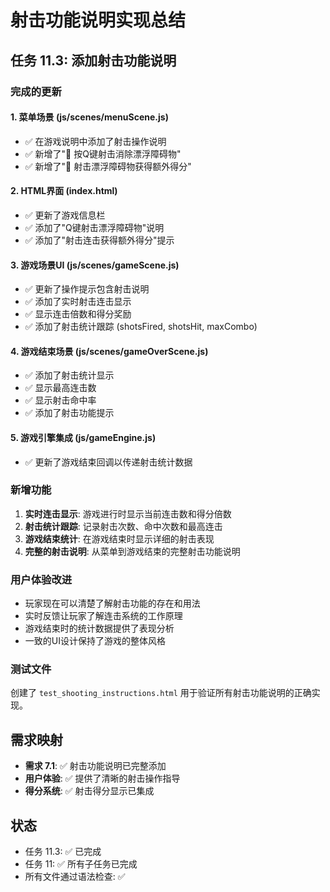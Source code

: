 # 射击功能说明实现总结

## 任务 11.3: 添加射击功能说明

### 完成的更新

#### 1. 菜单场景 (js/scenes/menuScene.js)
- ✅ 在游戏说明中添加了射击操作说明
- ✅ 新增了"🔫 按Q键射击消除漂浮障碍物"
- ✅ 新增了"🎯 射击漂浮障碍物获得额外得分"

#### 2. HTML界面 (index.html)
- ✅ 更新了游戏信息栏
- ✅ 添加了"Q键射击漂浮障碍物"说明
- ✅ 添加了"射击连击获得额外得分"提示

#### 3. 游戏场景UI (js/scenes/gameScene.js)
- ✅ 更新了操作提示包含射击说明
- ✅ 添加了实时射击连击显示
- ✅ 显示连击倍数和得分奖励
- ✅ 添加了射击统计跟踪 (shotsFired, shotsHit, maxCombo)

#### 4. 游戏结束场景 (js/scenes/gameOverScene.js)
- ✅ 添加了射击统计显示
- ✅ 显示最高连击数
- ✅ 显示射击命中率
- ✅ 添加了射击功能提示

#### 5. 游戏引擎集成 (js/gameEngine.js)
- ✅ 更新了游戏结束回调以传递射击统计数据

### 新增功能

1. **实时连击显示**: 游戏进行时显示当前连击数和得分倍数
2. **射击统计跟踪**: 记录射击次数、命中次数和最高连击
3. **游戏结束统计**: 在游戏结束时显示详细的射击表现
4. **完整的射击说明**: 从菜单到游戏结束的完整射击功能说明

### 用户体验改进

- 玩家现在可以清楚了解射击功能的存在和用法
- 实时反馈让玩家了解连击系统的工作原理
- 游戏结束时的统计数据提供了表现分析
- 一致的UI设计保持了游戏的整体风格

### 测试文件

创建了 `test_shooting_instructions.html` 用于验证所有射击功能说明的正确实现。

## 需求映射

- **需求 7.1**: ✅ 射击功能说明已完整添加
- **用户体验**: ✅ 提供了清晰的射击操作指导
- **得分系统**: ✅ 射击得分显示已集成

## 状态

- 任务 11.3: ✅ 已完成
- 任务 11: ✅ 所有子任务已完成
- 所有文件通过语法检查: ✅